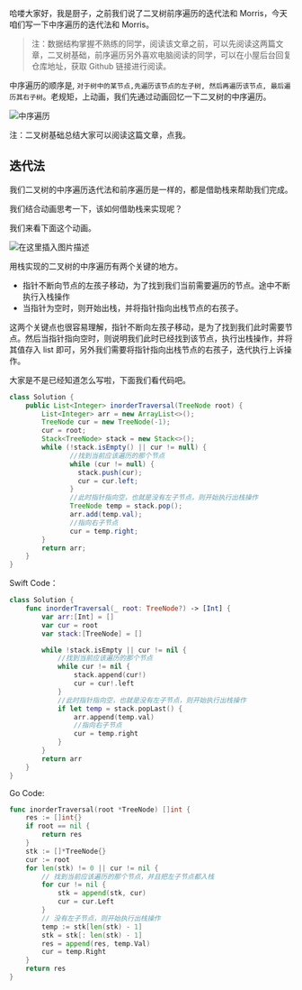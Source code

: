 哈喽大家好，我是厨子，之前我们说了二叉树前序遍历的迭代法和 Morris，今天咱们写一下中序遍历的迭代法和 Morris。

> 注：数据结构掌握不熟练的同学，阅读该文章之前，可以先阅读这两篇文章，二叉树基础，前序遍历另外喜欢电脑阅读的同学，可以在小屋后台回复仓库地址，获取 Github 链接进行阅读。

中序遍历的顺序是,  `对于树中的某节点,先遍历该节点的左子树, 然后再遍历该节点, 最后遍历其右子树`。老规矩，上动画，我们先通过动画回忆一下二叉树的中序遍历。

![中序遍历](https://cdn.jsdelivr.net/gh/tan45du/test@master/photo/中序遍历.7gct7ztck8k0.gif)

注：二叉树基础总结大家可以阅读这篇文章，点我。

## 迭代法

我们二叉树的中序遍历迭代法和前序遍历是一样的，都是借助栈来帮助我们完成。

我们结合动画思考一下，该如何借助栈来实现呢？

我们来看下面这个动画。

![在这里插入图片描述](https://img-blog.csdnimg.cn/20210608010104232.gif)

用栈实现的二叉树的中序遍历有两个关键的地方。

- 指针不断向节点的左孩子移动，为了找到我们当前需要遍历的节点。途中不断执行入栈操作
- 当指针为空时，则开始出栈，并将指针指向出栈节点的右孩子。

这两个关键点也很容易理解，指针不断向左孩子移动，是为了找到我们此时需要节点。然后当指针指向空时，则说明我们此时已经找到该节点，执行出栈操作，并将其值存入 list 即可，另外我们需要将指针指向出栈节点的右孩子，迭代执行上诉操作。

大家是不是已经知道怎么写啦，下面我们看代码吧。

```java
class Solution {
    public List<Integer> inorderTraversal(TreeNode root) {
        List<Integer> arr = new ArrayList<>();
        TreeNode cur = new TreeNode(-1);
        cur = root;
        Stack<TreeNode> stack = new Stack<>();
        while (!stack.isEmpty() || cur != null) {   
               //找到当前应该遍历的那个节点
               while (cur != null) {
                 stack.push(cur);
                 cur = cur.left;
               }
               //此时指针指向空，也就是没有左子节点，则开始执行出栈操作
               TreeNode temp = stack.pop();
               arr.add(temp.val);
               //指向右子节点
               cur = temp.right;
        }
        return arr;
    } 
}
```

Swift Code：

```swift
class Solution {
    func inorderTraversal(_ root: TreeNode?) -> [Int] {
        var arr:[Int] = []
        var cur = root
        var stack:[TreeNode] = []

        while !stack.isEmpty || cur != nil {
            //找到当前应该遍历的那个节点
            while cur != nil {
                stack.append(cur!)
                cur = cur!.left
            }
            //此时指针指向空，也就是没有左子节点，则开始执行出栈操作
            if let temp = stack.popLast() {
                arr.append(temp.val)
                //指向右子节点
                cur = temp.right
            }
        }
        return arr
    }
}
```

Go Code:

```go
func inorderTraversal(root *TreeNode) []int {
    res := []int{}
    if root == nil {
        return res
    }
    stk := []*TreeNode{}
    cur := root
    for len(stk) != 0 || cur != nil {
        // 找到当前应该遍历的那个节点，并且把左子节点都入栈
        for cur != nil {
            stk = append(stk, cur)
            cur = cur.Left
        }
        // 没有左子节点，则开始执行出栈操作
        temp := stk[len(stk) - 1]
        stk = stk[: len(stk) - 1]
        res = append(res, temp.Val)
        cur = temp.Right
    }
    return res
}
```

### 

